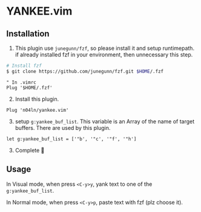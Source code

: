 # YANKEE.vim

## Installation
1. This plugin use `junegunn/fzf`, so please install it and setup runtimepath. if already installed fzf in your environment, then unnecessary this step.
``` sh
# Install fzf
$ git clone https://github.com/junegunn/fzf.git $HOME/.fzf
```
``` vim
" In .vimrc
Plug '$HOME/.fzf'
```

2. Install this plugin.
``` vim
Plug 'n04ln/yankee.vim'
```

3. setup `g:yankee_buf_list`. This variable is an Array of the name of target buffers. There are used by this plugin.
```
let g:yankee_buf_list = ['"b', '"c', '"f', '"h']
```

3. Complete :tada:

## Usage

In Visual mode, when press `<C-y>y`, yank text to one of the `g:yankee_buf_list`.

In Normal mode, when press `<C-y>p`, paste text with fzf (plz choose it).


